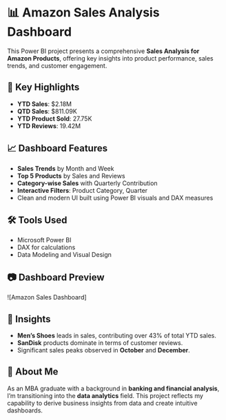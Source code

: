 # 📊 Amazon Sales Analysis Dashboard

This Power BI project presents a comprehensive **Sales Analysis for Amazon Products**, offering key insights into product performance, sales trends, and customer engagement.

## 🚀 Key Highlights

- **YTD Sales**: $2.18M  
- **QTD Sales**: $811.09K  
- **YTD Product Sold**: 27.75K  
- **YTD Reviews**: 19.42M  

## 📈 Dashboard Features

- **Sales Trends** by Month and Week
- **Top 5 Products** by Sales and Reviews
- **Category-wise Sales** with Quarterly Contribution
- **Interactive Filters**: Product Category, Quarter
- Clean and modern UI built using Power BI visuals and DAX measures

## 🛠️ Tools Used

- Microsoft Power BI
- DAX for calculations
- Data Modeling and Visual Design

## 📷 Dashboard Preview
![Amazon Sales Dashboard]

## 🧠 Insights

- **Men’s Shoes** leads in sales, contributing over 43% of total YTD sales.
- **SanDisk** products dominate in terms of customer reviews.
- Significant sales peaks observed in **October** and **December**.

## 👤 About Me

As an MBA graduate with a background in **banking and financial analysis**, I’m transitioning into the **data analytics** field. This project reflects my capability to derive business insights from data and create intuitive dashboards.
